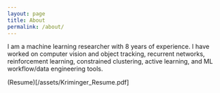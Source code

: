 ```yaml
---
layout: page
title: About
permalink: /about/
---
```


I am a machine learning researcher with 8 years of experience. I have worked on computer vision and object tracking, recurrent networks, reinforcement learning, constrained clustering, active learning, and ML workflow/data engineering tools. 

(Resume)[/assets/Kriminger_Resume.pdf]
